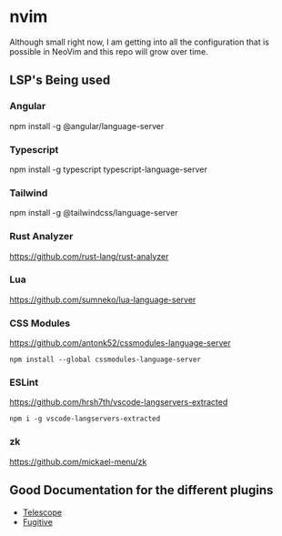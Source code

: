 # nvim
Although small right now, I am getting into all the configuration that is possible in NeoVim and this repo will grow over time.

## LSP's Being used
### Angular
npm install -g @angular/language-server
### Typescript
npm install -g typescript typescript-language-server
### Tailwind
npm install -g @tailwindcss/language-server
### Rust Analyzer
https://github.com/rust-lang/rust-analyzer
### Lua
https://github.com/sumneko/lua-language-server
### CSS Modules
https://github.com/antonk52/cssmodules-language-server

`npm install --global cssmodules-language-server`
### ESLint
https://github.com/hrsh7th/vscode-langservers-extracted

`npm i -g vscode-langservers-extracted`

### zk
https://github.com/mickael-menu/zk

## Good Documentation for the different plugins
- [Telescope](https://github.com/nvim-telescope/telescope.nvim)
- [Fugitive](https://github.com/tpope/vim-fugitive)
